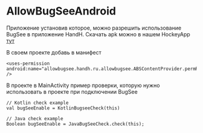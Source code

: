 # AllowBugSeeAndroid
Приложение установив которое, можно разрешить использование BugSee в приложение HandH.
Скачать apk можно в нашем HockeyApp [тут](https://rink.hockeyapp.net/apps/443e3d7a0c5d4d05a57d0c364a82b278)

В своем проекте добавь в манифест
```
<uses-permission android:name="allowbugsee.handh.ru.allowbugsee.ABSContentProvider.permRead" />
```

В проекте в MainActivity пример проверки, которую нужно использовать в проекте при подключении BugSee

```
// Kotlin check example
val bugSeeEnable = KotlinBugseeCheck(this)

// Java check example
Boolean bugSeeEnable = JavaBugSeeCheck.check(this);
```
